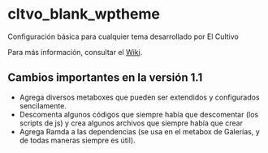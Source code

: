 cltvo_blank_wptheme
===================

Configuración básica para cualquier tema desarrollado por El Cultivo

Para más información, consultar el [Wiki](https://github.com/el-cultivo/cltvo-blank-wptheme/wiki).


## Cambios importantes en la versión 1.1
* Agrega diversos metaboxes que pueden ser extendidos y configurados sencilamente.
* Descomenta algunos códigos que siempre había que descomentar (los scripts de js) y crea algunos archivos que siempre había que crear
* Agrega Ramda a las dependencias (se usa en el metabox de Galerías, y de todas maneras siempre es útil).